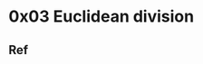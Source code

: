 # 0x03 Euclidean division





## Ref
[扩展欧几里得算法]: https://blog.csdn.net/u014634338/article/details/40210435
[扩展欧几里得算法 & 欧拉定理 求乘法逆元（无代码，仅示例计算方法）]: https://blog.csdn.net/Drifter_Galaxy/article/details/107593707


